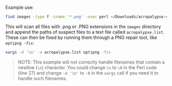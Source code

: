 Example use:

```sh
find images -type f -iname '*.png' -exec perl ~/Downloads/acropalypse-check.pl {} + | tee -a acropalypse.list
```

This will scan all files with .png or .PNG extensions in the `images` directory and append the paths of suspect files to a text file called `acropalypse.list`. These can then be fixed by running them through a PNG repair tool, like `optipng -fix`:

```sh
xargs -d '\n' -a acropalypse.list optipng -fix
```

> NOTE: This example will not correctly handle filenames that contain a newline (`\n`) character. You could change `\n` to `\0` in the Perl code (line 27) and change `-d '\n'` to `-0` in the `xargs` call if you need it to handle such filenames.


